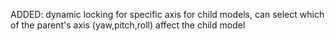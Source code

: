 

ADDED: dynamic locking for specific axis for child models, can select which of the
       parent's axis (yaw,pitch,roll) affect the child model    
